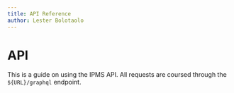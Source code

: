 ```yaml
---
title: API Reference
author: Lester Bolotaolo
---
```


# API

This is a guide on using the IPMS API. All requests are coursed through the `${URL}/graphql` endpoint.
